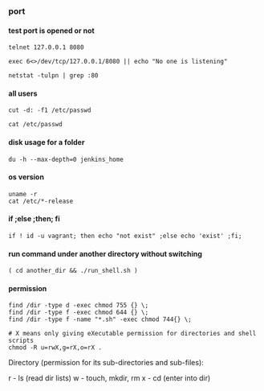 
### port

#### test port is opened or not

    telnet 127.0.0.1 8080

    exec 6<>/dev/tcp/127.0.0.1/8080 || echo "No one is listening"

    netstat -tulpn | grep :80

#### all users

    cut -d: -f1 /etc/passwd

    cat /etc/passwd

#### disk usage for a folder

    du -h --max-depth=0 jenkins_home

#### os version

```
uname -r
cat /etc/*-release
```

#### if ;else ;then; fi

    if ! id -u vagrant; then echo "not exist" ;else echo 'exist' ;fi;

#### run command under another directory without switching

    ( cd another_dir && ./run_shell.sh )

#### permission

```
find /dir -type d -exec chmod 755 {} \;
find /dir -type f -exec chmod 644 {} \;
find /dir -type f -name "*.sh" -exec chmod 744{} \;

# X means only giving eXecutable permission for directories and shell scripts
chmod -R u=rwX,g=rX,o=rX .
```

Directory (permission for its sub-directories and sub-files):

r - ls (read dir lists)
w - touch, mkdir, rm
x - cd (enter into dir)
